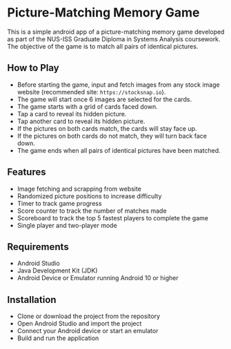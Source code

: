 # Picture-Matching Memory Game

This is a simple android app of a picture-matching memory game developed as part of the NUS-ISS Graduate Diploma in Systems Analysis coursework. The objective of the game is to match all pairs of identical pictures.

## How to Play

- Before starting the game, input and fetch images from any stock image website (recommended site: `https://stocksnap.io`).
- The game will start once 6 images are selected for the cards.
- The game starts with a grid of cards faced down.
- Tap a card to reveal its hidden picture.
- Tap another card to reveal its hidden picture.
- If the pictures on both cards match, the cards will stay face up.
- If the pictures on both cards do not match, they will turn back face down.
- The game ends when all pairs of identical pictures have been matched.

## Features

- Image fetching and scrapping from website
- Randomized picture positions to increase difficulty
- Timer to track game progress
- Score counter to track the number of matches made
- Scoreboard to track the top 5 fastest players to complete the game
- Single player and two-player mode

## Requirements

- Android Studio
- Java Development Kit (JDK)
- Android Device or Emulator running Android 10 or higher

## Installation

- Clone or download the project from the repository
- Open Android Studio and import the project
- Connect your Android device or start an emulator
- Build and run the application
